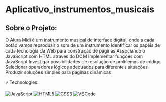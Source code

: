 # Aplicativo_instrumentos_musicais

## Sobre o Projeto: 
O Alura Midi é um instrumento musical de interface digital, onde a cada botão vamos reproduzir o som de um instrumento Identificar os papéis de cada tecnologia da Web para construção de páginas
Associando o JavaScript com HTML através do DOM
Implementar funções com JavaScript
Investigar possibilidades de resolução de problemas de código
Selecionar operadores lógicos adequados para diferentes situações
Produzir soluções simples para páginas dinâmicas

⚡ Technologies:

![JavaScript](https://img.shields.io/badge/-JavaScript-black?style=flat-square&logo=javascript)
![HTML5](https://img.shields.io/badge/-HTML5-E34F26?style=flat-square&logo=html5&logoColor=white)
![CSS3](https://img.shields.io/badge/-CSS3-1572B6?style=flat-square&logo=css3)
![VSCode](https://img.shields.io/badge/-VSCode-007ACC?style=flat-square&logo=visual-studio-code&logoColor=white)
